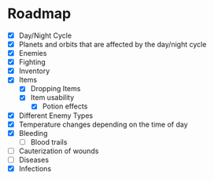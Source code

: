 # Roadmap
- [X] Day/Night Cycle
- [X] Planets and orbits that are affected by the day/night cycle
- [X] Enemies
- [X] Fighting
- [X] Inventory
- [X] Items
	- [X] Dropping Items
	- [X] Item usability
		- [X] Potion effects
- [X] Different Enemy Types
- [X] Temperature changes depending on the time of day
- [X] Bleeding
	- [ ] Blood trails
- [ ] Cauterization of wounds
- [ ] Diseases
- [X] Infections
